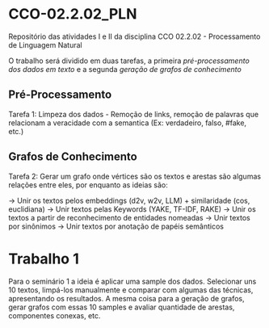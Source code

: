 # CCO-02.2.02_PLN
Repositório das atividades I e II da disciplina CCO 02.2.02 - Processamento de Linguagem Natural

O trabalho será dividido em duas tarefas, a primeira _pré-processamento dos dados em texto_ e a segunda _geração de grafos de conhecimento_

## Pré-Processamento

Tarefa 1: Limpeza dos dados - Remoção de links, remoção de palavras que relacionam a veracidade com a semantica (Ex: verdadeiro, falso, #fake, etc.) 

## Grafos de Conhecimento

Tarefa 2: Gerar um grafo onde vértices são os textos e arestas são algumas relações entre eles, por enquanto as ideias são:

-> Unir os textos pelos embeddings (d2v, w2v, LLM) + similaridade (cos, euclidiana)
-> Unir textos pelas Keywords (YAKE, TF-IDF, RAKE)
-> Unir os textos a partir de reconhecimento de entidades nomeadas
-> Unir textos por sinônimos
-> Unir textos por anotação de papéis semânticos

# Trabalho 1

Para o seminário 1 a ideia é aplicar uma sample dos dados. Selecionar uns 10 textos, limpá-los manualmente e comparar com algumas das técnicas, apresentando os resultados. A mesma coisa para a geração de grafos, gerar grafos com essas 10 samples e avaliar quantidade de arestas, componentes conexas, etc.